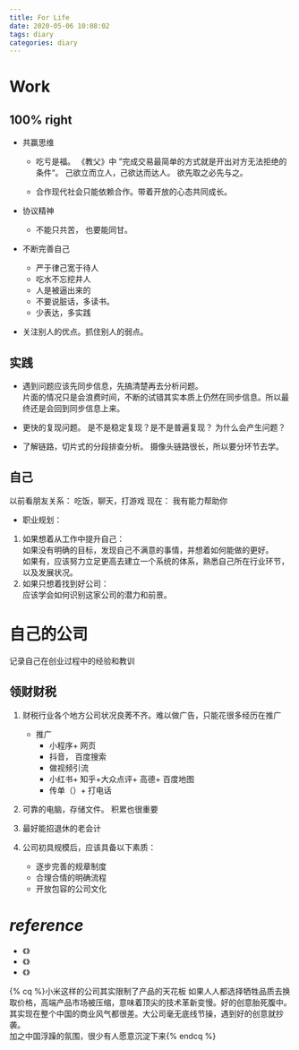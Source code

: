 ```yaml
---
title: For Life
date: 2020-05-06 10:08:02
tags: diary
categories: diary
---
```


# Work

## 100% right
- 共赢思维
	+ 吃亏是福。
	《教父》中 ”完成交易最简单的方式就是开出对方无法拒绝的条件“。
	己欲立而立人，己欲达而达人。 欲先取之必先与之。

	+ 合作现代社会只能依赖合作。带着开放的心态共同成长。

- 协议精神
	+ 不能只共苦， 也要能同甘。

- 不断完善自己
	+ 严于律己宽于待人    
	+ 吃水不忘挖井人  
	+ 人是被逼出来的  
	+ 不要说脏话，多读书。
	+ 少表达，多实践

- 关注别人的优点。抓住别人的弱点。

## 实践

- 遇到问题应该先同步信息，先搞清楚再去分析问题。  
片面的情况只是会浪费时间，不断的试错其实本质上仍然在同步信息。所以最终还是会回到同步信息上来。

- 更快的复现问题。
是不是稳定复现？是不是普遍复现？ 为什么会产生问题？

- 了解链路，切片式的分段排查分析。
摄像头链路很长，所以要分环节去学。

## 自己
以前看朋友关系： 吃饭，聊天，打游戏
现在： 我有能力帮助你

- 职业规划：
1. 如果想着从工作中提升自己：  
	如果没有明确的目标，发现自己不满意的事情，并想着如何能做的更好。    
	如果有，应该努力立足更高去建立一个系统的体系，熟悉自己所在行业环节，以及发展状况。
2. 如果只想着找到好公司：  
	应该学会如何识别这家公司的潜力和前景。

# 自己的公司
记录自己在创业过程中的经验和教训

## 领财财税
1. 财税行业各个地方公司状况良莠不齐。难以做广告，只能花很多经历在推广
	- 推广
		+ 小程序+ 网页
		+ 抖音， 百度搜索
		+ 做视频引流
		+ 小红书+ 知乎+大众点评+ 高德+ 百度地图
		+ 传单（）+ 打电话 
2. 可靠的电脑，存储文件。 积累也很重要
3. 最好能招退休的老会计

4. 公司初具规模后，应该具备以下素质：
	- 逐步完善的规章制度
	- 合理合情的明确流程
	- 开放包容的公司文化

# ***reference***

- 《》
- 《》
- 《》

{% cq %}小米这样的公司其实限制了产品的天花板
如果人人都选择牺牲品质去换取价格，高端产品市场被压缩，意味着顶尖的技术革新变慢。好的创意胎死腹中。
其实现在整个中国的商业风气都很差。大公司毫无底线节操，遇到好的创意就抄袭。  
加之中国浮躁的氛围，很少有人愿意沉淀下来{% endcq %}